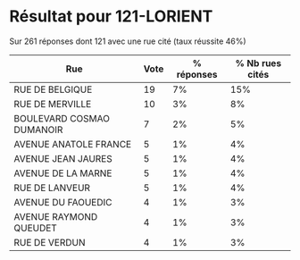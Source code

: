 # Résultat pour 121-LORIENT

Sur 261 réponses dont 121 avec une rue cité (taux réussite 46%)

| Rue | Vote | % réponses | % Nb rues cités|
|-----|------|------------|----------------|
| RUE DE BELGIQUE | 19 | 7% | 15%|
| RUE DE MERVILLE | 10 | 3% | 8%|
| BOULEVARD COSMAO DUMANOIR | 7 | 2% | 5%|
| AVENUE ANATOLE FRANCE | 5 | 1% | 4%|
| AVENUE JEAN JAURES | 5 | 1% | 4%|
| AVENUE DE LA MARNE | 5 | 1% | 4%|
| RUE DE LANVEUR | 5 | 1% | 4%|
| AVENUE DU FAOUEDIC | 4 | 1% | 3%|
| AVENUE RAYMOND QUEUDET | 4 | 1% | 3%|
| RUE DE VERDUN | 4 | 1% | 3%|
